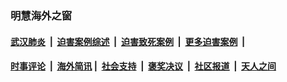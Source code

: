 
### 明慧海外之窗

####  [武汉肺炎](indexes/365.md?t=02220100) &nbsp;|&nbsp;  [迫害案例综述](indexes/328.md?t=02220100) &nbsp;|&nbsp; [迫害致死案例](indexes/277.md?t=02220100)  &nbsp;|&nbsp; [更多迫害案例](indexes/81.md?t=02220100)  &nbsp;|&nbsp; 
####  [时事评论](indexes/19.md?t=02220100) &nbsp;|&nbsp; [海外简讯](indexes/245.md?t=02220100)&nbsp;|&nbsp;  [社会支持](indexes/140.md?t=02220100) &nbsp;|&nbsp; [褒奖决议](indexes/282.md?t=02220100) &nbsp;|&nbsp; [社区报道](indexes/91.md?t=02220100)  &nbsp;|&nbsp; [天人之间](indexes/78.md?t=02220100) 

